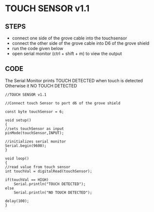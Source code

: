# TOUCH SENSOR v1.1

## STEPS
* connect one side of the grove cable into the touchsensor
* connect the other side of the grove cable into D6 of the grove shield
* run the code given below
* open serial monitor (ctrl + shift + m) to view the output
## CODE
The Serial Monitor prints TOUCH DETECTED when touch is detected
Otherwise it NO TOUCH DETECTED

```
//TOUCH SENSOR v1.1

//Connect touch Sensor to port d6 of the grove shield

const byte touchSensor = 6;

void setup()
{
//sets touchSensor as input
pinMode(touchSensor,INPUT);

//initializes serial monitor
Serial.begin(9600);
}

void loop()
{
//read value from touch sensor
int touchVal = digitalRead(touchSensor);

if(touchVal == HIGH)
    Serial.println("TOUCH DETECTED");
else
    Serial.println("NO TOUCH DETECTED");

delay(100);
}
```
